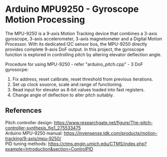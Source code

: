 # Arduino MPU9250 - Gyroscope Motion Processing

The MPU-9250 is a 9-axis Motion Tracking device that combines a 3-axis gyroscope, 3-axis accelerometer, 3-axis magnetometer and a Digital Motion Processor. 
With its dedicated I2C sensor bus, the MPU-9250 directly provides complete 9-axis DoF output. In this project, the gyroscope function is explored in controlling pitch by
altering elevator deflection angle.

Procedure for using MPU-9250 - refer "arduino_pitch.cpp" - 3 DoF gyrosocpe: <br>
1. Fix address, reset calibrate, reset threshold from previous iterations.
2. Set up clock souorce, scale and range of functioning.
3. Read input for elevator as 8-bit values loaded into fast registers.
4. Change angle of deflection to alter pitch suitably.

## References
Pitch controller design: https://www.researchgate.net/figure/The-pitch-controller-synthesis_fig1_275533475  <br>
Arduino MPU-9250 manual: https://invensense.tdk.com/products/motion-tracking/9-axis/mpu-9250/  <br>
PID tuning methods: https://ctms.engin.umich.edu/CTMS/index.php?example=Introduction&section=ControlPID



